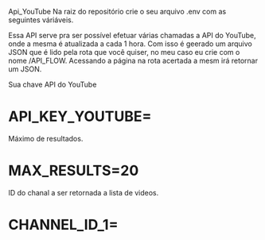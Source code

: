 Api_YouTube
Na raiz do repositório crie o seu arquivo .env com as seguintes váriáveis.

Essa API serve pra ser possível efetuar várias chamadas a API do YouTube, onde a mesma é atualizada a cada 1 hora.
Com isso é geerado um arquivo JSON que é lido pela rota que você quiser, no meu caso eu crie com o nome /API_FLOW.
Acessando a página na rota acertada a mesm irá retornar um JSON.


Sua chave API do YouTube
# API_KEY_YOUTUBE=

Máximo de resultados.
# MAX_RESULTS=20

ID do chanal a ser retornada a lista de videos.
# CHANNEL_ID_1=
